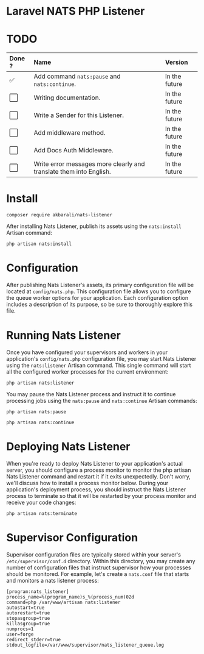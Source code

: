 # Laravel NATS PHP Listener

# TODO

| Done ?               | Name                                                               | Version       |
|:---------------------|:-------------------------------------------------------------------|:--------------|
| :white_check_mark:   | Add command `nats:pause` and `nats:continue`.                      | In the future |
| :white_large_square: | Writing documentation.                                             | In the future |
| :white_large_square: | Write a Sender for this Listener.                                  | In the future |
| :white_large_square: | Add middleware method.                                             | In the future |
| :white_large_square: | Add Docs Auth Middleware.                                          | In the future |
| :white_large_square: | Write error messages more clearly and translate them into English. | In the future |

# Install

```
composer require akbarali/nats-listener
```

After installing Nats Listener, publish its assets using the `nats:install` Artisan command:

```aiignore
php artisan nats:install
```

# Configuration

After publishing Nats Listener's assets, its primary configuration file will be located at `config/nats.php`.
This configuration file allows you to configure the queue worker options for your application.
Each configuration option includes a description of its purpose, so be sure to thoroughly explore this file.

# Running Nats Listener

Once you have configured your supervisors and workers in your application's `config/nats.php` configuration file, you may start Nats Listener using the `nats:listener` Artisan command.
This single command will start all the configured worker processes for the current environment:

```aiignore
php artisan nats:listener
```

You may pause the Nats Listener process and instruct it to continue processing jobs using the `nats:pause` and `nats:continue` Artisan commands:

```
php artisan nats:pause
```

```aiignore
php artisan nats:continue
```

# Deploying Nats Listener

When you're ready to deploy Nats Listener to your application's actual server, you should configure a process monitor to monitor the php artisan Nats Listener command and restart it if it exits unexpectedly.
Don't worry, we'll discuss how to install a process monitor below.
During your application's deployment process, you should instruct the Nats Listener process to terminate so that it will be restarted by your process monitor and receive your code changes:

```
php artisan nats:terminate
```

# Supervisor Configuration

Supervisor configuration files are typically stored within your server's `/etc/supervisor/conf.d` directory.
Within this directory, you may create any number of configuration files that instruct supervisor how your processes should be monitored.
For example, let's create a `nats.conf` file that starts and monitors a nats listener process:

```
[program:nats_listener]
process_name=%(program_name)s_%(process_num)02d
command=php /var/www/artisan nats:listener
autostart=true
autorestart=true
stopasgroup=true
killasgroup=true
numprocs=1
user=forge
redirect_stderr=true
stdout_logfile=/var/www/supervisor/nats_listener_queue.log
```